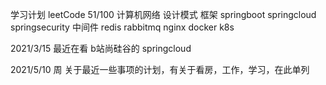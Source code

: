 学习计划
leetCode 51/100
计算机网络
设计模式
框架
    springboot springcloud springsecurity
中间件
    redis rabbitmq nginx docker k8s

2021/3/15
最近在看 b站尚硅谷的 springcloud

2021/5/10 周
关于最近一些事项的计划，有关于看房，工作，学习，在此单列





